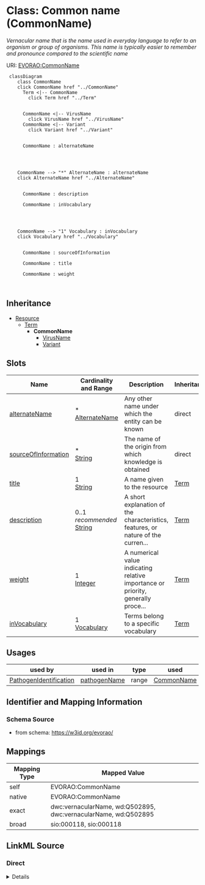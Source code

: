 

# Class: Common name (CommonName) 


_Vernacular name that is the name used in everyday language to refer to an organism or group of organisms. This name is typically easier to remember and pronounce compared to the scientific name_





URI: [EVORAO:CommonName](https://w3id.org/evorao/CommonName)






```mermaid
 classDiagram
    class CommonName
    click CommonName href "../CommonName"
      Term <|-- CommonName
        click Term href "../Term"
      

      CommonName <|-- VirusName
        click VirusName href "../VirusName"
      CommonName <|-- Variant
        click Variant href "../Variant"
      
      
      CommonName : alternateName
        
          
    
    
    CommonName --> "*" AlternateName : alternateName
    click AlternateName href "../AlternateName"

        
      CommonName : description
        
      CommonName : inVocabulary
        
          
    
    
    CommonName --> "1" Vocabulary : inVocabulary
    click Vocabulary href "../Vocabulary"

        
      CommonName : sourceOfInformation
        
      CommonName : title
        
      CommonName : weight
        
      
```





## Inheritance
* [Resource](Resource.md)
    * [Term](Term.md)
        * **CommonName**
            * [VirusName](VirusName.md)
            * [Variant](Variant.md)



## Slots

| Name | Cardinality and Range | Description | Inheritance |
| ---  | --- | --- | --- |
| [alternateName](alternateName.md) | * <br/> [AlternateName](AlternateName.md) | Any other name under which the entity can be known | direct |
| [sourceOfInformation](sourceOfInformation.md) | * <br/> [String](String.md) | The name of the origin from which knowledge is obtained | direct |
| [title](title.md) | 1 <br/> [String](String.md) | A name given to the resource | [Term](Term.md) |
| [description](description.md) | 0..1 _recommended_ <br/> [String](String.md) | A short explanation of the characteristics, features, or nature of the curren... | [Term](Term.md) |
| [weight](weight.md) | 1 <br/> [Integer](Integer.md) | A numerical value indicating relative importance or priority, generally proce... | [Term](Term.md) |
| [inVocabulary](inVocabulary.md) | 1 <br/> [Vocabulary](Vocabulary.md) | Terms belong to a specific vocabulary | [Term](Term.md) |





## Usages

| used by | used in | type | used |
| ---  | --- | --- | --- |
| [PathogenIdentification](PathogenIdentification.md) | [pathogenName](pathogenName.md) | range | [CommonName](CommonName.md) |






## Identifier and Mapping Information







### Schema Source


* from schema: https://w3id.org/evorao/




## Mappings

| Mapping Type | Mapped Value |
| ---  | ---  |
| self | EVORAO:CommonName |
| native | EVORAO:CommonName |
| exact | dwc:vernacularName, wd:Q502895, dwc:vernacularName, wd:Q502895 |
| broad | sio:000118, sio:000118 |







## LinkML Source

<!-- TODO: investigate https://stackoverflow.com/questions/37606292/how-to-create-tabbed-code-blocks-in-mkdocs-or-sphinx -->

### Direct

<details>
```yaml
name: CommonName
description: Vernacular name that is the name used in everyday language to refer to
  an organism or group of organisms. This name is typically easier to remember and
  pronounce compared to the scientific name
title: Common name
from_schema: https://w3id.org/evorao/
exact_mappings:
- dwc:vernacularName
- wd:Q502895
- dwc:vernacularName
- wd:Q502895
broad_mappings:
- sio:000118
- sio:000118
is_a: Term
slots:
- alternateName
- sourceOfInformation
slot_usage:
  alternateName:
    name: alternateName
    description: Any other name under which the entity can be known
    title: alternate name
    comments:
    - This includes previous names, acronyms, former taxonomic terms, and other variations.
      This information can serve as keywords for search purposes and as a bridge with
      other projects that use different naming systems or taxonomies
    exact_mappings:
    - schema:alternateName
    - dct:alternative
    - iao:0000118
    close_mappings:
    - wdp:P4970
    domain_of:
    - CommonName
    - AlternateName
    - Organization
    range: AlternateName
    required: false
    multivalued: true
  sourceOfInformation:
    name: sourceOfInformation
    description: The name of the origin from which knowledge is obtained. This can
      include any entity that provides information
    title: source of information
    close_mappings:
    - wdp:P248
    domain_of:
    - CommonName
    - AlternateName
    range: string
    required: false
    multivalued: true

```
</details>

### Induced

<details>
```yaml
name: CommonName
description: Vernacular name that is the name used in everyday language to refer to
  an organism or group of organisms. This name is typically easier to remember and
  pronounce compared to the scientific name
title: Common name
from_schema: https://w3id.org/evorao/
exact_mappings:
- dwc:vernacularName
- wd:Q502895
- dwc:vernacularName
- wd:Q502895
broad_mappings:
- sio:000118
- sio:000118
is_a: Term
slot_usage:
  alternateName:
    name: alternateName
    description: Any other name under which the entity can be known
    title: alternate name
    comments:
    - This includes previous names, acronyms, former taxonomic terms, and other variations.
      This information can serve as keywords for search purposes and as a bridge with
      other projects that use different naming systems or taxonomies
    exact_mappings:
    - schema:alternateName
    - dct:alternative
    - iao:0000118
    close_mappings:
    - wdp:P4970
    domain_of:
    - CommonName
    - AlternateName
    - Organization
    range: AlternateName
    required: false
    multivalued: true
  sourceOfInformation:
    name: sourceOfInformation
    description: The name of the origin from which knowledge is obtained. This can
      include any entity that provides information
    title: source of information
    close_mappings:
    - wdp:P248
    domain_of:
    - CommonName
    - AlternateName
    range: string
    required: false
    multivalued: true
attributes:
  alternateName:
    name: alternateName
    description: Any other name under which the entity can be known
    title: alternate name
    comments:
    - This includes previous names, acronyms, former taxonomic terms, and other variations.
      This information can serve as keywords for search purposes and as a bridge with
      other projects that use different naming systems or taxonomies
    from_schema: https://w3id.org/evorao/
    exact_mappings:
    - schema:alternateName
    - dct:alternative
    - iao:0000118
    close_mappings:
    - wdp:P4970
    rank: 1000
    alias: alternateName
    owner: CommonName
    domain_of:
    - CommonName
    - AlternateName
    - Organization
    range: AlternateName
    required: false
    multivalued: true
  sourceOfInformation:
    name: sourceOfInformation
    description: The name of the origin from which knowledge is obtained. This can
      include any entity that provides information
    title: source of information
    from_schema: https://w3id.org/evorao/
    close_mappings:
    - wdp:P248
    related_mappings:
    - sio:000253
    rank: 1000
    alias: sourceOfInformation
    owner: CommonName
    domain_of:
    - CommonName
    - AlternateName
    range: string
    required: false
    multivalued: true
  title:
    name: title
    description: A name given to the resource
    title: title
    comments:
    - 'The title of the item should be as short and descriptive as possible. E.g.
      for virus products it should basically be based on the following Pattern: ''Virus
      name'', ''virus host type'', ''collection year'', ''country of collection''
      ex ''suspected epidemiological origin'', ''genotype'', ''strain'', ''variant
      name or specific feature'
    from_schema: https://w3id.org/evorao/
    exact_mappings:
    - schema:name
    - rdfs:label
    rank: 1000
    slot_uri: dct:title
    alias: title
    owner: CommonName
    domain_of:
    - Term
    - Dataset
    - DataService
    - Publication
    - License
    - Certification
    range: string
    required: true
    multivalued: false
  description:
    name: description
    description: A short explanation of the characteristics, features, or nature of
      the current item
    title: description
    comments:
    - Describe this item in few lines. This description will serve as a summary to
      present the resource.
    from_schema: https://w3id.org/evorao/
    exact_mappings:
    - schema:description
    close_mappings:
    - schema:description
    rank: 1000
    slot_uri: dct:description
    alias: description
    owner: CommonName
    domain_of:
    - Term
    - Dataset
    - DataService
    - PersonOrOrganization
    - File
    - ContactPoint
    - License
    - Certification
    range: string
    required: false
    recommended: true
    multivalued: false
  weight:
    name: weight
    description: A numerical value indicating relative importance or priority, generally
      processed in ascending order. This weight helps prioritize content when organizing
      or processing data. Its value can be negative, with a default set to 0
    title: weight
    comments:
    - The lowest weighted Data providers are triggered first, this may be usefull
      to populate at first entities that are referenced by others (e.g. Version ahead
      of Rank ahead of Taxon)
    from_schema: https://w3id.org/evorao/
    close_mappings:
    - adms:status
    rank: 1000
    ifabsent: int(0)
    alias: weight
    owner: CommonName
    domain_of:
    - Term
    - DataProvider
    range: integer
    required: true
    multivalued: false
  inVocabulary:
    name: inVocabulary
    description: Terms belong to a specific vocabulary
    title: in Vocabulary
    from_schema: https://w3id.org/evorao/
    close_mappings:
    - wdp:P972
    related_mappings:
    - dct:isReferencedBy
    broad_mappings:
    - dct:isPartOf
    rank: 1000
    alias: inVocabulary
    owner: CommonName
    domain_of:
    - Term
    range: Vocabulary
    required: true
    multivalued: false

```
</details>